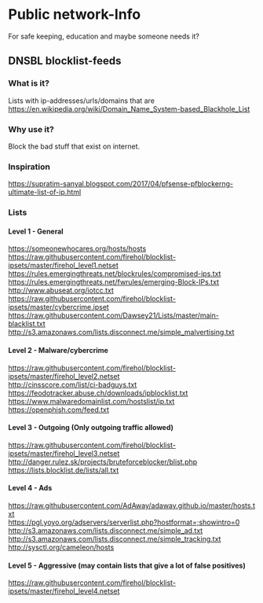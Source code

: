 # Public network-Info  

For safe keeping, education and maybe someone needs it?  


## DNSBL blocklist-feeds


### What is it?
Lists with ip-addresses/urls/domains that are 
https://en.wikipedia.org/wiki/Domain_Name_System-based_Blackhole_List  


### Why use it?  
Block the bad stuff that exist on internet.  


### Inspiration  

https://supratim-sanyal.blogspot.com/2017/04/pfsense-pfblockerng-ultimate-list-of-ip.html


### Lists


#### Level 1 - General  

https://someonewhocares.org/hosts/hosts  
https://raw.githubusercontent.com/firehol/blocklist-ipsets/master/firehol_level1.netset  
https://rules.emergingthreats.net/blockrules/compromised-ips.txt  
https://rules.emergingthreats.net/fwrules/emerging-Block-IPs.txt  
http://www.abuseat.org/iotcc.txt  
https://raw.githubusercontent.com/firehol/blocklist-ipsets/master/cybercrime.ipset  
https://raw.githubusercontent.com/Dawsey21/Lists/master/main-blacklist.txt  
http://s3.amazonaws.com/lists.disconnect.me/simple_malvertising.txt  


#### Level 2 - Malware/cybercrime  

https://raw.githubusercontent.com/firehol/blocklist-ipsets/master/firehol_level2.netset  
http://cinsscore.com/list/ci-badguys.txt  
https://feodotracker.abuse.ch/downloads/ipblocklist.txt  
https://www.malwaredomainlist.com/hostslist/ip.txt  
https://openphish.com/feed.txt  


#### Level 3 - Outgoing (Only outgoing traffic allowed)  

https://raw.githubusercontent.com/firehol/blocklist-ipsets/master/firehol_level3.netset  
http://danger.rulez.sk/projects/bruteforceblocker/blist.php  
https://lists.blocklist.de/lists/all.txt  


#### Level 4 - Ads  

https://raw.githubusercontent.com/AdAway/adaway.github.io/master/hosts.txt  
https://pgl.yoyo.org/adservers/serverlist.php?hostformat=;showintro=0  
http://s3.amazonaws.com/lists.disconnect.me/simple_ad.txt  
http://s3.amazonaws.com/lists.disconnect.me/simple_tracking.txt  
http://sysctl.org/cameleon/hosts  


#### Level 5 - Aggressive (may contain lists that give a lot of false positives)  

https://raw.githubusercontent.com/firehol/blocklist-ipsets/master/firehol_level4.netset  
